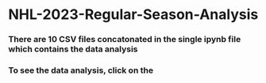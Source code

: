 # NHL-2023-Regular-Season-Analysis
### There are 10 CSV files concatonated in the single ipynb file which contains the data analysis
###
### To see the data analysis, click on the 
